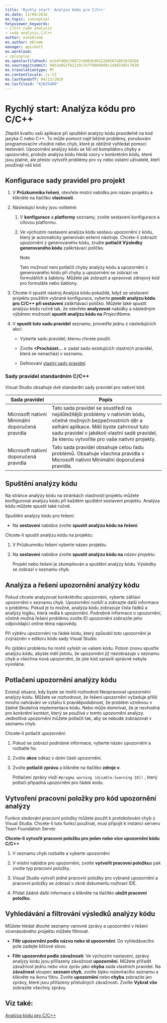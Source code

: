 ```yaml
---
title: 'Rychlý start: Analýza kódu pro C/C++'
ms.date: 11/04/2016
ms.topic: conceptual
helpviewer_keywords:
- C/C++ code analysis
- code analysis,C/C++
author: mikeblome
ms.author: mblome
manager: wpickett
ms.workload:
- cplusplus
ms.openlocfilehash: ecb4f46b238b72c9d83b46122b8567a8636282b8
ms.sourcegitcommit: 94b3a052fb1229c7e7f8804b09c1d403385c7630
ms.translationtype: MT
ms.contentlocale: cs-CZ
ms.lasthandoff: 04/23/2019
ms.locfileid: "62825400"
---
```

# <a name="quickstart-code-analysis-for-cc"></a>Rychlý start: Analýza kódu pro C/C++

Zlepšit kvalitu vaší aplikace při spuštění analýzy kódu pravidelně na kód jazyka C nebo C++. To může pomoct najít běžné problémy, porušování programovacím vhodné nebo chyb, které je obtížné vyhledat pomocí testování. Upozornění analýzy kódu se liší od kompilátoru chyby a upozornění, protože analýza kódu hledá vzory v konkrétním kódu, které jsou platné, ale přesto vytvořit problémy pro vy nebo ostatní uživatelé, kteří používají váš kód.

## <a name="configure-rule-sets-for-a-project"></a>Konfigurace sady pravidel pro projekt

1. V **Průzkumníka řešení**, otevřete místní nabídku pro název projektu a klikněte na tlačítko **vlastnosti**.

2. Následující kroky jsou volitelné:

    1. V **konfigurace** a **platformy** seznamy, zvolte sestavení konfigurace a cílovou platformu.

    2. Ve výchozím nastavení analýza kódu sestavu upozornění z kódu, který je automaticky generován externí nástroje. Chcete-li zobrazit upozornění z generovaného kódu, zrušte **potlačit Výsledky generovaného kódu** zaškrtávací políčko.

        > [!NOTE]
        > Tato možnost není potlačit chyby analýzy kódu a upozornění z generovaného kódu při chyby a upozornění se zobrazí ve formulářích a šablony. Můžete jak zobrazit a spravovat zdrojový kód pro formuláře nebo šablony.

3. Chcete-li spustit nástroj Analýza kódu pokaždé, když se sestavení projektu použitím vybrané konfigurace, vyberte **povolit analýzu kódu pro C/C++ při sestavení** zaškrtávací políčko. Můžete také spustit analýzu kódu ručně tak, že otevřete **analyzovat** nabídky a následným výběrem možnosti **spustit analýzu kódu na** *ProjectName*.

4. V **spustit tuto sadu pravidel** seznamu, proveďte jednu z následujících akcí:

    - Vyberte sadu pravidel, kterou chcete použít.

    - Zvolte  **\<Procházet... >** zadat sadu existujících vlastních pravidel, která se nenachází v seznamu.

    - Definování [vlastní sady pravidel](../code-quality/how-to-create-a-custom-rule-set.md).

### <a name="standard-cc-rule-sets"></a>Sady pravidel standardním C/C++

Visual Studio obsahuje dvě standardní sady pravidel pro nativní kód:

|Sada pravidel|Popis|
|--------------|-----------------|
|Microsoft nativní Minimální doporučená pravidla|Tato sada pravidel se soustředí na nejdůležitější problémy v nativním kódu, včetně možných bezpečnostních děr a selhání aplikace. Měli byste zahrnout tuto sadu pravidel v jakékoli vlastní sadě pravidel, že kterou vytvoříte pro vaše nativní projekty.|
|Microsoft nativní doporučená pravidla|Tato sada pravidel obsahuje celou řadu problémů. Obsahuje všechna pravidla v Microsoft nativní Minimální doporučená pravidla.|

## <a name="run-code-analysis"></a>Spuštění analýzy kódu

Na stránce analýzy kódu na stránkách vlastností projektu můžete konfigurovat analýzu kódu při každém spuštění sestavení projektu. Analýza kódu můžete spustit také ručně.

Spuštění analýzy kódu pro řešení:

- Na **sestavení** nabídce zvolte **spustit analýzu kódu na řešení**.

Chcete-li spustit analýzu kódu na projektu:

1. V Průzkumníku řešení vyberte název projektu.

2. Na **sestavení** nabídce zvolte **spustit analýzu kódu na** *název projektu*.

   Projekt nebo řešení je zkompilován a spuštění analýzy kódu. Výsledky se zobrazí v seznamu chyb.

## <a name="analyze-and-resolve-code-analysis-warnings"></a>Analýza a řešení upozornění analýzy kódu

Pokud chcete analyzovat konkrétního upozornění, vyberte záhlaví upozornění v seznamu chyb. Upozornění rozšíří a zobrazte další informace o problému. Pokud je to možné, analýza kódu zobrazuje čísla řádků a analýzy logiku, která vedla k upozornění. Podrobné informace o upozornění, včetně možná řešení problému zvolte ID upozornění zobrazíte jeho odpovídající online téma nápovědy.

Při výběru upozornění na řádek kódu, který způsobil toto upozornění je zvýrazněn v editoru kódu sady Visual Studio.

Po zjištění problému ho mohli vyřešit ve vašem kódu. Potom znovu spusťte analýzu kódu, abyste měli jistotu, že upozornění již nezobrazuje v seznamu chyb a všechna nová upozornění, že jste kód opravili správně nebyla vyvolána.

## <a name="suppress-code-analysis-warnings"></a>Potlačení upozornění analýzy kódu

Existují situace, kdy byste se mohli rozhodnot Neopravovat upozornění analýzy kódu. Můžete se rozhodnout, že řešení upozornění vyžaduje příliš mnoho nahrávání ve vztahu k pravděpodobnost, že problém vzniknou v žádné Skutečná implementace kódu. Nebo může domnívat, že je nevhodná pro konkrétní kontext, který se používá v tomto upozornění analýzy. Jednotlivá upozornění můžete potlačit tak, aby se nebude zobrazovat v seznamu chyb.

Chcete-li potlačit upozornění:

1. Pokud se zobrazí podrobné informace, vyberte název upozornění a rozbalte ho.

2. Zvolte **akce** odkaz v dolní části upozornění.

3. Zvolte **potlačit zprávu** a klikněte na tlačítko **zdroje v**.

   Potlačení zprávy vloží `#pragma warning (disable:[warning ID])` , který potlačí případná upozornění pro řádek kódu.

## <a name="create-work-items-for-code-analysis-warnings"></a>Vytvoření pracovní položky pro kód upozornění analýzy

Funkce sledování pracovní položky můžete použít k protokolování chyb z Visual Studia. Chcete-li tuto funkci používat, musí připojit k instanci serveru Team Foundation Server.

**Chcete-li vytvořit pracovní položku pro jeden nebo více upozornění kódu C/C++**

1. V seznamu chyb rozbalte a vyberte upozornění

2. V místní nabídce pro upozornění, zvolte **vytvořit pracovní položku**a pak zvolte typ pracovní položky.

3. Visual Studio vytvoří jedné pracovní položky pro vybrané upozornění a pracovní položky se zobrazí v okně dokumentu rozhraní IDE.

4. Přidat žádné další informace a klikněte na tlačítko **uložit pracovní položku**.

## <a name="search-and-filter-code-analysis-results"></a>Vyhledávání a filtrování výsledků analýzy kódu

Můžete hledat dlouhé seznamy varovné zprávy a upozornění v řešení vícenásobného projektu můžete filtrovat.

- **Filtr upozornění podle názvu nebo id upozornění**: Do vyhledávacího pole zadejte klíčové slovo.

- **Filtr upozornění podle závažnosti**: Ve výchozím nastavení, zprávy analýzy kódu jsou přiřazeny závažnost **upozornění**. Můžete přiřadit závažnost jednu nebo více zpráv jako **chyba** sada vlastních pravidel. Na **závažnost** sloupec **seznam chyb**, zvolte šipku rozevíracího seznamu a klikněte na ikonu filtru. Zvolte **upozornění** nebo **chyba** zobrazíte jen zprávy, které jsou přiřazeny příslušných závažnosti. Zvolte **Vybrat vše** zobrazíte všechny zprávy.

## <a name="see-also"></a>Viz také:

[Analýza kódu pro C/C++](../code-quality/code-analysis-for-c-cpp-overview.md)
